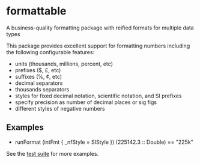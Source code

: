 # formattable

A business-quality formatting package with reified formats for multiple data types

This package provides excellent support for formatting numbers including the following configurable features:

* units (thousands, millions, percent, etc)
* prefixes ($, £, etc)
* suffixes (%, ¢, etc)
* decimal separators
* thousands separators
* styles for fixed decimal notation, scientific notation, and SI prefixes
* specify precision as number of decimal places or sig figs
* different styles of negative numbers

## Examples

* runFormat (intFmt { _nfStyle = SIStyle }) (225142.3 :: Double) == "225k"

See the [test suite](https://github.com/Soostone/formattable/blob/master/test/NumFormatSpec.hs#L67) for more examples.
